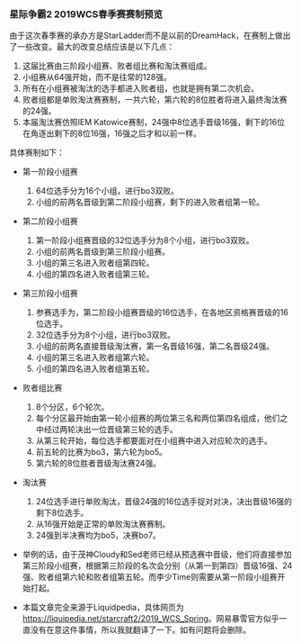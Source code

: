 ### 星际争霸2 2019WCS春季赛赛制预览

由于这次春季赛的承办方是StarLadder而不是以前的DreamHack，在赛制上做出了一些改变。最大的改变总结应该是以下几点：

1. 这届比赛由三阶段小组赛、败者组比赛和淘汰赛组成。
2. 小组赛从64强开始，而不是往常的128强。
3. 所有在小组赛被淘汰的选手都进入败者组，也就是拥有第二次机会。
4. 败者组都是单败淘汰赛赛制，一共六轮，第六轮的8位胜者将进入最终淘汰赛的24强。
5. 本届淘汰赛仿照IEM Katowice赛制，24强中8位选手晋级16强，剩下的16位在角逐出剩下的8位16强，16强之后才和以前一样。

具体赛制如下：

* 第一阶段小组赛
  1. 64位选手分为16个小组，进行bo3双败。
  2. 小组的前两名晋级到第二阶段小组赛，剩下的进入败者组第一轮。
* 第二阶段小组赛
  1. 第一阶段小组赛晋级的32位选手分为8个小组，进行bo3双败。
  2. 小组的前两名晋级到第三阶段小组赛。
  3. 小组的第三名进入败者组第四轮。
  4. 小组的第四名进入败者组第三轮。
* 第三阶段小组赛
  1. 参赛选手为，第二阶段小组赛晋级的16位选手，在各地区资格赛晋级的16位选手。
  2. 32位选手分为8个小组，进行bo3双败。
  3. 小组的前两名直接晋级淘汰赛，第一名晋级16强，第二名晋级24强。
  4. 小组的第三名进入败者组第六轮。
  5. 小组的第四名进入败者组第五轮。
* 败者组比赛
  1. 8个分区，6个轮次。
  2. 每个分区最开始由第一轮小组赛的两位第三名和两位第四名组成，他们之中经过两轮决出一位晋级第三轮的选手。
  3. 从第三轮开始，每位选手都要面对在小组赛中进入对应轮次的选手。
  4. 前五轮的比赛为bo3，第六轮为bo5。
  5. 第六轮的8位胜者晋级淘汰赛24强。
* 淘汰赛
  1. 24位选手进行单败淘汰，晋级24强的16位选手捉对对决，决出晋级16强的剩下8位选手。
  2. 从16强开始是正常的单败淘汰赛赛制。
  3. 24强到半决赛均为bo5，决赛bo7。



* 举例的话，由于茂神Cloudy和Sed老师已经从预选赛中晋级，他们将直接参加第三阶段小组赛，根据第三阶段的名次会分别（从第一到第四）晋级16强、24强、败者组第六轮和败者组第五轮。而李少Time则需要从第一阶段小组赛开始打起。
* 本篇文章完全来源于Liquidpedia，具体网页为<https://liquipedia.net/starcraft2/2019_WCS_Spring>。网易暴雪官方似乎一直没有在意这件事情，所以我就翻译了一下。如有问题将会删除。